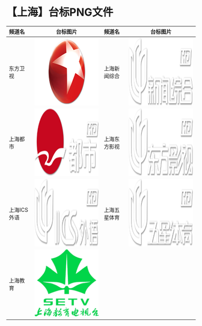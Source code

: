 # 【上海】台标PNG文件
|频道名|台标图片|频道名|台标图片|
|:---|:---:|:---|:---:|
|东方卫视|<img src="https://raw.githubusercontent.com/love599/TVLogo/main/logo/卫视/东方卫视.png" width="300" height="180">|上海新闻综合|<img src="https://raw.githubusercontent.com/love599/TVLogo/main/logo/上海/上海新闻综合.png" width="300" height="180">|
|上海都市|<img src="https://raw.githubusercontent.com/love599/TVLogo/main/logo/上海/上海都市.png" width="300" height="180">|上海东方影视|<img src="https://raw.githubusercontent.com/love599/TVLogo/main/logo/上海/上海东方影视.png" width="300" height="180">|
|上海ICS外语|<img src="https://raw.githubusercontent.com/love599/TVLogo/main/logo/上海/上海ICS外语.png" width="300" height="180">|上海五星体育|<img src="https://raw.githubusercontent.com/love599/TVLogo/main/logo/上海/上海五星体育.png" width="300" height="180">|
|上海教育|<img src="https://raw.githubusercontent.com/love599/TVLogo/main/logo/上海/上海教育.png" width="300" height="180">|
